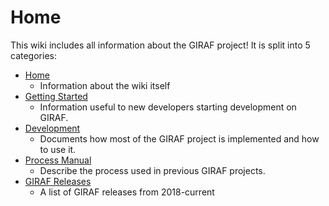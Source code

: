 # Home

This wiki includes all information about the GIRAF project! It is split into 5 categories:

- [Home](./index.md)
   - Information about the wiki itself
- [Getting Started](./getting_started/index.md)
   - Information useful to new developers starting development on GIRAF.
- [Development](./development/index.md)
   - Documents how most of the GIRAF project is implemented and how to use it.
- [Process Manual](./process_manual/2020/index.md)
   - Describe the process used in previous GIRAF projects.
- [GIRAF Releases](./releases/index.md)
   - A list of GIRAF releases from 2018-current
